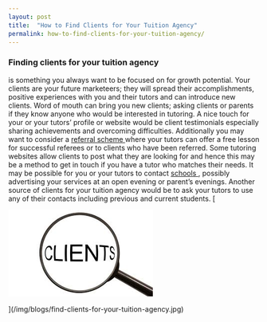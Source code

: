 ```yaml
---
layout: post
title:  "How to Find Clients for Your Tuition Agency"
permalink: how-to-find-clients-for-your-tuition-agency/
---
```

### Finding clients for your tuition agency

is something you always want to be focused on for growth potential. Your clients are your future marketeers; they will spread their accomplishments, positive experiences with you and their tutors and can introduce new clients. Word of mouth can bring you new clients; asking clients or parents if they know anyone who would be interested in tutoring. A nice touch for your or your tutors’ profile or website would be client testimonials especially sharing achievements and overcoming difficulties. Additionally you may want to consider a [ referral scheme ](https://www.google.co.uk/url?sa=t&rct=j&q=&esrc=s&source=web&cd=1&cad=rja&ved=0CEkQFjAA&url=http%3A%2F%2Fwww.createandthrive.com%2F5-tips-on-setting-up-a-referral-program-for-your-business&ei=3b_OUqjoHqWw7AaDjYAY&usg=AFQjCNEEWBVvfuR3puhtsVeP671BblMytQ&sig2=ihm5y5t_hX40eP6vj7mnfg&bvm=bv.59026428,d.ZG4) where your tutors can offer a free lesson for successful referees or to clients who have been referred. Some tutoring websites allow clients to post what they are looking for and hence this may be a method to get in touch if you have a tutor who matches their needs. It may be possible for you or your tutors to contact [ schools ](http://schoolsguide.brightyoungthings.co.uk/schools.aspx) , possibly advertising your services at an open evening or parent’s evenings. Another source of clients for your tuition agency would be to ask your tutors to use any of their contacts including previous and current students. [

<div class="img-holder full-width">
   <img src="/img/blogs/find-clients-for-your-tuition-agency.jpg" alt-text="find-clients-for-your-tuition-agency"/>
</div>

](/img/blogs/find-clients-for-your-tuition-agency.jpg)
